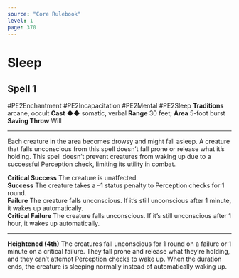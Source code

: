 ```yaml
---
source: "Core Rulebook"
level: 1
page: 370
---
```


# Sleep
## Spell 1
#PE2Enchantment #PE2Incapacitation #PE2Mental #PE2Sleep 
**Traditions** arcane, occult
**Cast** ◆◆ somatic, verbal
**Range** 30 feet; **Area** 5-foot burst
**Saving Throw** Will

-----
Each creature in the area becomes drowsy and might fall asleep. A creature that falls unconscious from this spell doesn’t fall prone or release what it’s holding. This spell doesn’t prevent creatures from waking up due to a successful Perception check, limiting its utility in combat.  

**Critical Success** The creature is unaffected.  
**Success** The creature takes a –1 status penalty to Perception checks for 1 round.  
**Failure** The creature falls unconscious. If it’s still unconscious after 1 minute, it wakes up automatically.  
**Critical Failure** The creature falls unconscious. If it’s still unconscious after 1 hour, it wakes up automatically. 

---
**Heightened (4th)** The creatures fall unconscious for 1 round on a failure or 1 minute on a critical failure. They fall prone and release what they’re holding, and they can’t attempt Perception checks to wake up. When the duration ends, the creature is sleeping normally instead of automatically waking up.